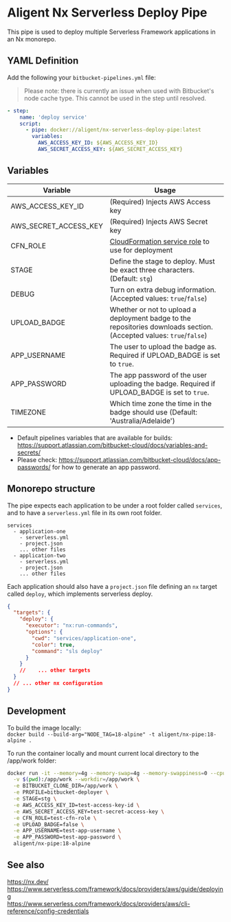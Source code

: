 # Aligent Nx Serverless Deploy Pipe

This pipe is used to deploy multiple Serverless Framework applications in an Nx monorepo.

## YAML Definition

Add the following your `bitbucket-pipelines.yml` file:

> Please note: there is currently an issue when used with Bitbucket's node cache type. This cannot be used in the step until resolved.

```yaml
- step:
    name: 'deploy service'
    script:
      - pipe: docker://aligent/nx-serverless-deploy-pipe:latest
        variables:
          AWS_ACCESS_KEY_ID: ${AWS_ACCESS_KEY_ID}
          AWS_SECRET_ACCESS_KEY: ${AWS_SECRET_ACCESS_KEY}
```

## Variables

| Variable              | Usage                                                                                                                                          |
| --------------------- | ---------------------------------------------------------------------------------------------------------------------------------------------- |
| AWS_ACCESS_KEY_ID     | (Required) Injects AWS Access key                                                                                                              |
| AWS_SECRET_ACCESS_KEY | (Required) Injects AWS Secret key                                                                                                              |
| CFN_ROLE              | [CloudFormation service role](https://docs.aws.amazon.com/AWSCloudFormation/latest/UserGuide/using-iam-servicerole.html) to use for deployment |
| STAGE                 | Define the stage to deploy. Must be exact three characters. (Default: `stg`)                                                                   |
| DEBUG                 | Turn on extra debug information. (Accepted values: `true`/`false`)                                                                             |
| UPLOAD_BADGE          | Whether or not to upload a deployment badge to the repositories downloads section. (Accepted values: `true`/`false`)                           |
| APP_USERNAME          | The user to upload the badge as. Required if UPLOAD_BADGE is set to `true`.                                                                    |
| APP_PASSWORD          | The app password of the user uploading the badge. Required if UPLOAD_BADGE is set to `true`.                                                   |
| TIMEZONE              | Which time zone the time in the badge should use (Default: 'Australia/Adelaide')                                                               |

- Default pipelines variables that are available for builds: https://support.atlassian.com/bitbucket-cloud/docs/variables-and-secrets/
- Please check: https://support.atlassian.com/bitbucket-cloud/docs/app-passwords/ for how to generate an app password.

## Monorepo structure

The pipe expects each application to be under a root folder called `services`, and to have a `serverless.yml` file in its own root folder.

```
services
  - application-one
    - serverless.yml
    - project.json
    ... other files
  - application-two
    - serverless.yml
    - project.json
    ... other files
```

Each application should also have a `project.json` file defining an `nx` target called `deploy`, which implements serverless deploy.

```json
{
  "targets": {
    "deploy": {
      "executor": "nx:run-commands",
      "options": {
        "cwd": "services/application-one",
        "color": true,
        "command": "sls deploy"
      }
    }
    //    ... other targets
  }
  // ... other nx configuration
}
```

## Development

To build the image locally: \
`docker build --build-arg="NODE_TAG=18-alpine" -t aligent/nx-pipe:18-alpine .`

To run the container locally and mount current local directory to the /app/work folder:

```bash
docker run -it --memory=4g --memory-swap=4g --memory-swappiness=0 --cpus=4 --entrypoint=/bin/sh \
  -v $(pwd):/app/work --workdir=/app/work \
  -e BITBUCKET_CLONE_DIR=/app/work \
  -e PROFILE=bitbucket-deployer \
  -e STAGE=stg \
  -e AWS_ACCESS_KEY_ID=test-access-key-id \
  -e AWS_SECRET_ACCESS_KEY=test-secret-access-key \
  -e CFN_ROLE=test-cfn-role \
  -e UPLOAD_BADGE=false \
  -e APP_USERNAME=test-app-username \
  -e APP_PASSWORD=test-app-password \
  aligent/nx-pipe:18-alpine
```

## See also

https://nx.dev/ \
https://www.serverless.com/framework/docs/providers/aws/guide/deploying \
https://www.serverless.com/framework/docs/providers/aws/cli-reference/config-credentials
